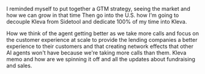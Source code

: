 I reminded myself to put together a GTM strategy, seeing the market and how we can grow in that time 
Then go into the U.S. how I'm going to decouple Kleva from Sidetool and dedicate 100% of my time into Kleva. 

How we think of the agent getting better as we take more calls and focus on the customer experience at scale to provide the lending companies a better experience to their customers and that creating network effects that other AI agents won't have because we're taking more calls than them. 
Kleva memo and how are we spinning it off and all the updates about fundraising and sales.